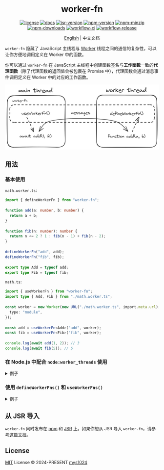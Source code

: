 <div align="center">

# worker-fn

[![license](https://img.shields.io/github/license/mys1024/worker-fn?&style=flat-square)](./LICENSE)
[![docs](https://img.shields.io/badge/docs-reference-rgb(247%2C223%2C30)?style=flat-square)](https://jsr.io/@mys/worker-fn/doc?style=flat-square)
[![jsr-version](https://img.shields.io/badge/dynamic/json?url=https%3A%2F%2Fjsr.io%2F%40mys%2Fworker-fn%2Fmeta.json&query=%24.latest&style=flat-square&label=jsr&color=rgb(247%2C223%2C30))](https://jsr.io/@mys/worker-fn)
[![npm-version](https://img.shields.io/npm/v/worker-fn?style=flat-square&color=rgb(203%2C56%2C55))](https://www.npmjs.com/package/worker-fn)
[![npm-minzip](https://img.shields.io/bundlephobia/minzip/worker-fn?style=flat-square&label=minzip)](https://bundlephobia.com/package/worker-fn)
[![npm-downloads](https://img.shields.io/npm/dy/worker-fn?&style=flat-square)](https://www.npmjs.com/package/worker-fn)
[![workflow-ci](https://img.shields.io/github/actions/workflow/status/mys1024/worker-fn/ci.yml?label=ci&style=flat-square)](https://github.com/mys1024/worker-fn/actions/workflows/ci.yml)
[![workflow-release](https://img.shields.io/github/actions/workflow/status/mys1024/worker-fn/release.yml?label=release&style=flat-square)](https://github.com/mys1024/worker-fn/actions/workflows/release.yml)

[English](./README.md) | 中文文档

</div>

`worker-fn` 隐藏了 JavaScript 主线程与 [Worker](https://developer.mozilla.org/docs/Web/API/Web_Workers_API) 线程之间的通信的复杂性，可以让你方便地调用定义在 Worker 中的函数。

你可以通过 `worker-fn` 在 JavaScript 主线程中创建函数签名与**工作函数**一致的**代理函数**（除了代理函数的返回值会被包裹在 Promise 中），代理函数会通过消息事件调用定义在 Worker 中的对应的工作函数。

![concepts](./docs/concepts.png)

## 用法

### 基本使用

`math.worker.ts`:

```typescript
import { defineWorkerFn } from "worker-fn";

function add(a: number, b: number) {
  return a + b;
}

function fib(n: number): number {
  return n <= 2 ? 1 : fib(n - 1) + fib(n - 2);
}

defineWorkerFn("add", add);
defineWorkerFn("fib", fib);

export type Add = typeof add;
export type Fib = typeof fib;
```

`math.ts`:

```typescript
import { useWorkerFn } from "worker-fn";
import type { Add, Fib } from "./math.worker.ts";

const worker = new Worker(new URL("./math.worker.ts", import.meta.url), {
  type: "module",
});

const add = useWorkerFn<Add>("add", worker);
const fib = useWorkerFn<Fib>("fib", worker);

console.log(await add(1, 2)); // 3
console.log(await fib(5)); // 5
```

### 在 Node.js 中配合 `node:worker_threads` 使用

<details>

<summary>例子</summary>

`math.worker.ts`:

```typescript
import { parentPort } from "node:worker_threads";
import { defineWorkerFn } from "worker-fn";

function add(a: number, b: number) {
  return a + b;
}

function fib(n: number): number {
  return n <= 2 ? 1 : fib(n - 1) + fib(n - 2);
}

defineWorkerFn("add", add, { port: parentPort! });
defineWorkerFn("fib", fib, { port: parentPort! });

export type Add = typeof add;
export type Fib = typeof fib;
```

`math.ts`:

```typescript
import { Worker } from "node:worker_threads";
import { useWorkerFn } from "worker-fn";
import type { Add, Fib } from "./math.worker.ts";

const worker = new Worker(new URL("./math.worker.ts", import.meta.url));

const add = useWorkerFn<Add>("add", worker);
const fib = useWorkerFn<Fib>("fib", worker);

console.log(await add(1, 2)); // 3
console.log(await fib(5)); // 5
```

</details>

### 使用 `defineWorkerFns()` 和 `useWorkerFns()`

<details>

<summary>例子</summary>

`math.worker.ts`:

```typescript
import { defineWorkerFns } from "worker-fn";

const fns = {
  add(a: number, b: number) {
    return a + b;
  },
  fib(n: number): number {
    return n <= 2 ? 1 : fns.fib(n - 1) + fns.fib(n - 2);
  },
};

defineWorkerFns(fns);

export type Fns = typeof fns;
```

`math.ts`:

```typescript
import { useWorkerFns } from "worker-fn";
import type { Fns } from "./math.worker.ts";

const worker = new Worker(new URL("./math.worker.ts", import.meta.url), {
  type: "module",
});

const { add, fib } = useWorkerFns<Fns>(worker);

console.log(await add(1, 2)); // 3
console.log(await fib(5)); // 5
```

</details>

## 从 JSR 导入

`worker-fn` 同时发布在 [npm](https://www.npmjs.com/package/worker-fn) 和 [JSR](https://jsr.io/@mys/worker-fn) 上。如果你想从 JSR 导入 `worker-fn`，请参考[这篇文档](https://jsr.io/docs/introduction#using-jsr-packages)。

## License

[MIT](./LICENSE) License &copy; 2024-PRESENT [mys1024](https://github.com/mys1024)

